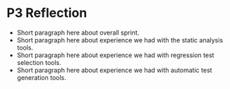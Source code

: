 # P3 Reflection

- Short paragraph here about overall sprint.
- Short paragraph here about experience we had with the static analysis tools.
- Short paragraph here about experience we had with regression test selection tools.
- Short paragraph here about experience we had with automatic test generation tools.
